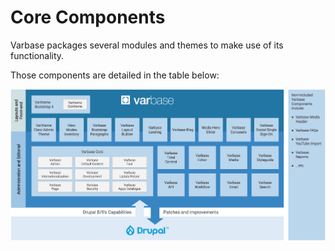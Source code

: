 # Core Components

Varbase packages several modules and themes to make use of its functionality. 

Those components are detailed in the table below:

![Varbase Components Diagram](../../.gitbook/assets/varbase-components.png)



